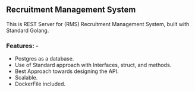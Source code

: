## Recruitment Management System
This is REST Server for (RMS) Recruitment Management System, built with Standard Golang.  
### Features: - 
- Postgres as a database.
- Use of Standard approach with Interfaces, struct, and methods.
- Best Approach towards designing the API.
- Scalable.
- DockerFile included.
